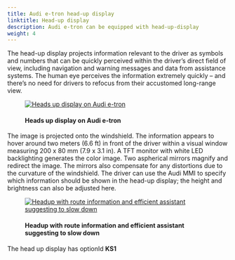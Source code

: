 ```yaml
---
title: Audi e-tron head-up display
linktitle: Head-up display
description: Audi e-tron can be equipped with head-up-display
weight: 4
---
```

<!-- markdownlint-disable MD033 -->

The head-up display projects information relevant to the driver as symbols and numbers that can be quickly perceived within the driver’s direct field of view, including navigation and warning messages and data from assistance systems. The human eye perceives the information extremely quickly – and there’s no need for drivers to refocus from their accustomed long-range view.

<figure>
    <a href="https://media.electrichasgoneaudi.net/multimedia/models/e-tron/technology/uiandoperations/headupdisplay/headup.jpg">
        <img src="https://media.electrichasgoneaudi.net/multimedia/models/e-tron/technology/uiandoperations/headupdisplay/headup.jpg"
        class="img-fluid" alt="Heads up display on Audi e-tron" title="Heads up display on Audi e-tron">
    </a>
    <figcaption><h4>Heads up display on Audi e-tron</h4></figcaption>
</figure>

The image is projected onto the windshield. The information appears to hover around two meters (6.6 ft) in front of the driver within a visual window measuring 200 x 80 mm (7.9 x 3.1 in). A TFT monitor with white LED backlighting generates the color image. Two aspherical mirrors magnify and redirect the image. The mirrors also compensate for any distortions due to the curvature of the windshield. The driver can use the Audi MMI to specify which information should be shown in the head-up display; the height and brightness can also be adjusted here.

<figure>
    <a href="https://media.electrichasgoneaudi.net/multimedia/models/e-tron/technology/uiandoperations/headupdisplay/headup2.jpg">
        <img src="https://media.electrichasgoneaudi.net/multimedia/models/e-tron/technology/uiandoperations/headupdisplay/headup2s.jpg"
        class="img-fluid" alt="Headup with route information and efficient assistant suggesting to slow down" title="Headup with route information and efficient assistant suggesting to slow down">
    </a>
    <figcaption><h4>Headup with route information and efficient assistant suggesting to slow down</h4></figcaption>
</figure>

The head up display has optionId **KS1**
